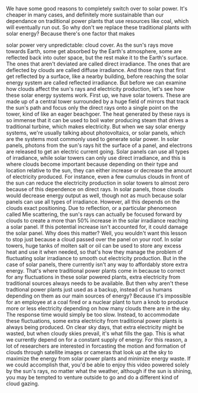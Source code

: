 
We have some good reasons to completely
switch over to solar power.
It&#39;s cheaper in many cases,
and definitely more sustainable
than our dependance on traditional power plants
that use resources like coal,
which will eventually run out.
So why don&#39;t we replace these
traditional plants with solar energy?
Because there&#39;s one factor that makes

solar power very unpredictable:
cloud cover.
As the sun&#39;s rays move towards Earth,
some get absorbed by the Earth&#39;s atmosphere,
some are reflected back into outer space,
but the rest make it to the Earth&#39;s surface.
The ones that aren&#39;t deviated
are called direct irradiance.
The ones that are deflected by clouds
are called diffuse irradiance.
And those rays that first get reflected by a surface,
like a nearby building,
before reaching the solar energy system
are called reflected irradiance.
But before we can examine how clouds
affect the sun&#39;s rays and electricity production,
let&#39;s see how these solar energy systems work.
First up, we have solar towers.
These are made up of a central tower
surrounded by a huge field of mirrors
that track the sun&#39;s path and focus
only the direct rays onto a single point on the tower,
kind of like an eager beachgoer.
The heat generated by these rays
is so immense that it can be used to boil water
producing steam that drives a traditional turbine,
which makes electricity.
But when we say solar energy systems,
we&#39;re usually talking about photovoltaics,
or solar panels,
which are the systems most commonly used
to generate solar power.
In solar panels,
photons from the sun&#39;s rays hit the surface of a panel,
and electrons are released
to get an electric current going.
Solar panels can use all types of irradiance,
while solar towers can only use direct irradiance,
and this is where clouds become important
because depending on their type and location
relative to the sun,
they can either increase or decrease
the amount of electricity produced.
For instance, even a few cumulus clouds
in front of the sun can reduce
the electricity production in solar towers
to almost zero because of this dependence on direct rays.
In solar panels, those clouds would decrease
energy output as well,
though not as much
because solar panels can use all types of irradiance.
However, all this depends on the clouds exact positioning.
Due to reflection, or a particular phenomeon
called Mie scattering,
the sun&#39;s rays can actually be focused forward
by clouds to create a more than 50% increase
in the solar irradiance reaching a solar panel.
If this potential increase isn&#39;t accounted for,
it could damage the solar panel.
Why does this matter?
Well, you wouldn&#39;t want this lesson to stop
just because a cloud passed over the panel on your roof.
In solar towers, huge tanks of molten salt or oil
can be used to store any excess heat
and use it when needed,
so that&#39;s how they manage the problem
of fluctuating solar irradiance to smooth out
electricity production.
But in the case of solar panels,
there currently isn&#39;t any way to affordably
store extra energy.
That&#39;s where traditional power plants come in
because to correct for any fluctuations
in these solar powered plants,
extra electricity from traditional sources
always needs to be available.
But then why aren&#39;t these tradtional power plants
just used as a backup,
instead of us humans depending on them
as our main sources of energy?
Because it&#39;s impossible for an employee
at a coal fired or a nuclear plant
to turn a knob to produce
more or less electricity depending
on how many clouds there are in the sky.
The response time would simply be too slow.
Instead, to accommodate these fluctuations,
some extra electricity from traditional power plants
is always being produced.
On clear sky days,
that extra electricity might be wasted,
but when cloudy skies prevail,
it&#39;s what fills the gap.
This is what we currently depend on
for a constant supply of energy.
For this reason, a lot of researchers
are interested in forcasting the motion
and formation of clouds through satellite images
or cameras that look up at the sky
to maximize the energy from solar power plants
and minimize energy waste.
If we could accomplish that,
you&#39;d be able to enjoy this video
powered solely by the sun&#39;s rays,
no matter what the weather,
although if the sun is shining,
you may be tempted to venture outside
to go and do a different kind of cloud gazing.
